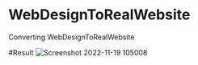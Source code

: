 # WebDesignToRealWebsite
Converting WebDesignToRealWebsite

#Result
![Screenshot 2022-11-19 105008](https://user-images.githubusercontent.com/48571624/202843018-bfecda2d-4e28-44a8-a107-0478d35ba8f1.jpg)
